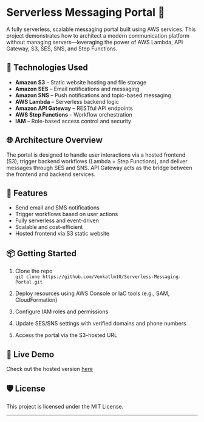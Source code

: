 # Serverless Messaging Portal 🚀

A fully serverless, scalable messaging portal built using AWS services. This project demonstrates how to architect a modern communication platform without managing servers—leveraging the power of AWS Lambda, API Gateway, S3, SES, SNS, and Step Functions.

## 🧰 Technologies Used

- **Amazon S3** – Static website hosting and file storage
- **Amazon SES** – Email notifications and messaging
- **Amazon SNS** – Push notifications and topic-based messaging
- **AWS Lambda** – Serverless backend logic
- **Amazon API Gateway** – RESTful API endpoints
- **AWS Step Functions** – Workflow orchestration
- **IAM** – Role-based access control and security

## 🌐 Architecture Overview

The portal is designed to handle user interactions via a hosted frontend (S3), trigger backend workflows (Lambda + Step Functions), and deliver messages through SES and SNS. API Gateway acts as the bridge between the frontend and backend services.

## 🚀 Features

- Send email and SMS notifications
- Trigger workflows based on user actions
- Fully serverless and event-driven
- Scalable and cost-efficient
- Hosted frontend via S3 static website

## 📦 Getting Started

1. Clone the repo  
   `git clone https://github.com/Venkatlm10/Serverless-Messaging-Portal.git`

2. Deploy resources using AWS Console or IaC tools (e.g., SAM, CloudFormation)

3. Configure IAM roles and permissions

4. Update SES/SNS settings with verified domains and phone numbers

5. Access the portal via the S3-hosted URL

## 📸 Live Demo

Check out the hosted version [here](http://venkii-api.s3-website.ap-south-1.amazonaws.com/)

## 🛡️ License

This project is licensed under the MIT License.

---

